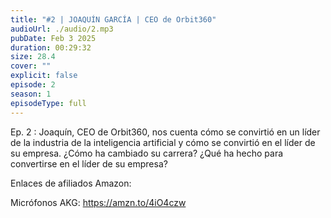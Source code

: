 ```yaml
---
title: "#2 | JOAQUÍN GARCÍA | CEO de Orbit360"
audioUrl: ./audio/2.mp3
pubDate: Feb 3 2025
duration: 00:29:32
size: 28.4
cover: ""
explicit: false
episode: 2
season: 1
episodeType: full
---
```

Ep. 2 : Joaquín, CEO de Orbit360, nos cuenta cómo se convirtió en un líder de la industria de la inteligencia artificial y cómo se convirtió en el líder de su empresa. ¿Cómo ha cambiado su carrera? ¿Qué ha hecho para convertirse en el líder de su empresa?

Enlaces de afiliados Amazon:

Micrófonos AKG: https://amzn.to/4iO4czw